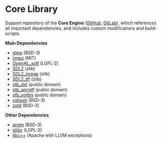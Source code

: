 # Core Library

Support repository of the **Core Engine** ([GitHub](https://github.com/MausGames/core-engine), [GitLab](https://gitlab.com/MausGames/core-engine)), which references all important dependencies, and includes custom modifications and build-scripts.

**Main Dependencies**
- [glew](https://github.com/nigels-com/glew) (BSD-3)
- [imgui](https://github.com/ocornut/imgui) (MIT)
- [OpenAL_soft](https://github.com/kcat/openal-soft) (LGPL-2)
- [SDL2](https://github.com/libsdl-org/SDL) (zlib)
- [SDL2_image](https://github.com/libsdl-org/SDL_image) (zlib)
- [SDL2_ttf](https://github.com/libsdl-org/SDL_ttf) (zlib)
- [stb_dxt](https://github.com/nothings/stb) (public domain)
- [stb_sprintf](https://github.com/nothings/stb) (public domain)
- [stb_vorbis](https://github.com/nothings/stb) (public domain)
- [xxhash](https://github.com/Cyan4973/xxHash) (BSD-3)
- [zstd](https://github.com/facebook/zstd) (BSD-3)

**Other Dependencies**
- [angle](https://chromium.googlesource.com/angle/angle) (BSD-3)
- [glibc](https://sourceware.org/git/glibc.git) (LGPL-2)
- [libc++](https://github.com/llvm/llvm-project) (Apache with LLVM exceptions)